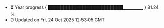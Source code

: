 - ⏳ Year progress { ████████████████████████▁▁▁▁▁▁ } 81.24 %
- ⏰ Updated on Fri, 24 Oct 2025 12:53:05 GMT

